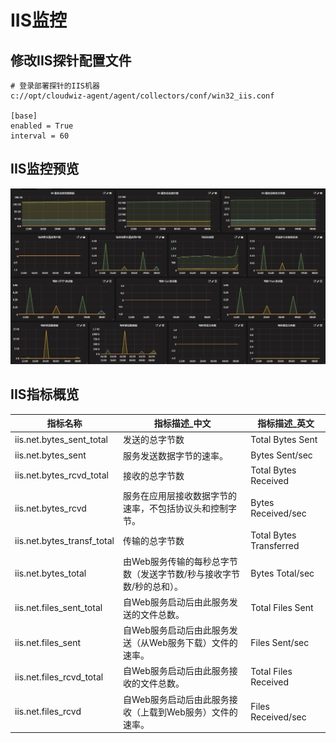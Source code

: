 # IIS监控

## 修改IIS探针配置文件

```
# 登录部署探针的IIS机器
c://opt/cloudwiz-agent/agent/collectors/conf/win32_iis.conf

[base]
enabled = True
interval = 60
```

## IIS监控预览

![](/part4/images/iis_01.png)

## IIS指标概览
指标名称	| 指标描述_中文	| 指标描述_英文
---|---|---
iis.net.bytes_sent_total	|	发送的总字节数|	Total Bytes Sent
iis.net.bytes_sent	|	服务发送数据字节的速率。|	Bytes Sent/sec
iis.net.bytes_rcvd_total	|	接收的总字节数|	Total Bytes Received
iis.net.bytes_rcvd	|	服务在应用层接收数据字节的速率，不包括协议头和控制字节。|	Bytes Received/sec
iis.net.bytes_transf_total	|	传输的总字节数|	Total Bytes Transferred
iis.net.bytes_total	|	由Web服务传输的每秒总字节数（发送字节数/秒与接收字节数/秒的总和）。|	Bytes Total/sec
iis.net.files_sent_total	|	自Web服务启动后由此服务发送的文件总数。|	Total Files Sent
iis.net.files_sent	|	自Web服务启动后由此服务发送（从Web服务下载）文件的速率。|	Files Sent/sec
iis.net.files_rcvd_total	|	自Web服务启动后由此服务接收的文件总数。|	Total Files Received
iis.net.files_rcvd	|	自Web服务启动后由此服务接收（上载到Web服务）文件的速率。|	Files Received/sec








